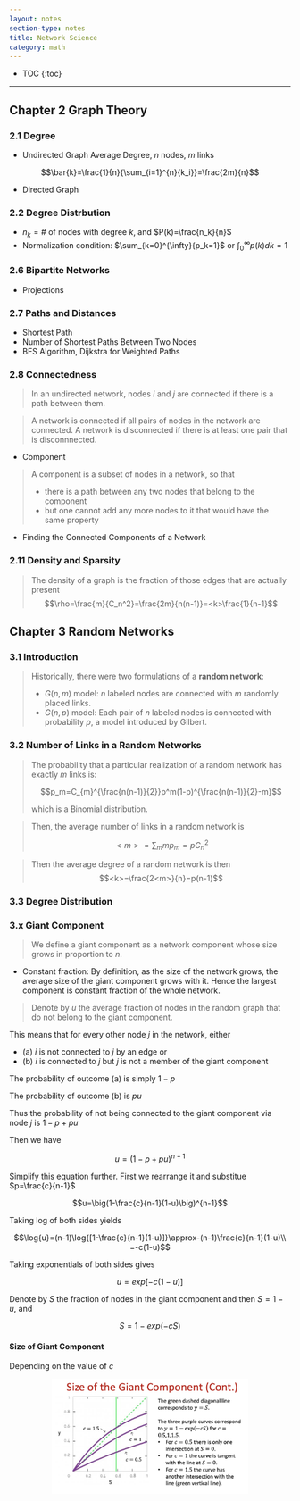 ```yaml
---
layout: notes
section-type: notes
title: Network Science
category: math
---
```


* TOC
{:toc}
---


## Chapter 2 Graph Theory

### 2.1 Degree
* Undirected Graph Average Degree, $n$ nodes, $m$ links

$$\bar{k}=\frac{1}{n}{\sum_{i=1}^{n}{k_i}}=\frac{2m}{n}$$

* Directed Graph

### 2.2 Degree Distrbution
* $n_k = \text{\#}$ of nodes with degree $k$, and $P(k)=\frac{n_k}{n}$
* Normalization condition: $\sum_{k=0}^{\infty}{p_k=1}$ or $\int_{0}^{\infty}{p(k)dk}=1$

### 2.6 Bipartite Networks
* Projections

### 2.7 Paths and Distances
* Shortest Path
* Number of Shortest Paths Between Two Nodes
* BFS Algorithm, Dijkstra for Weighted Paths

### 2.8 Connectedness
> In an undirected network, nodes $i$ and $j$ are connected if there is a path between them. 

> A network is connected if all pairs of nodes in the network are connected. A network is disconnected if there is at least one pair that is disconnnected.

* Component
> A component is a subset of nodes in a network, so that
> * there is a path between any two nodes that belong to the component
> * but one cannot add any more nodes to it that would have the same property

* Finding the Connected Components of a Network


### 2.11 Density and Sparsity
> The density of a graph is the fraction of those edges that are actually present
> $$\rho=\frac{m}{C_n^2}=\frac{2m}{n(n-1)}=<k>\frac{1}{n-1}$$


## Chapter 3 Random Networks
### 3.1 Introduction
> Historically, there were two formulations of a **random network**:  
> * $G(n,m)$ model: $n$ labeled nodes are connected with $m$ randomly placed links. 
> * $G(n,p)$ model: Each pair of $n$ labeled nodes is connected with probability $p$, a model introduced by Gilbert.

### 3.2 Number of Links in a Random Networks

> The probability that a particular realization of a random network has exactly $m$ links is:
>
> $$p_m=C_{m}^{\frac{n(n-1)}{2}}p^m(1-p)^{\frac{n(n-1)}{2}-m}$$
>
> which is a Binomial distribution.

> Then, the average number of links in a random network is
> 
> $$<m>=\sum_{m}{mp_m}=pC_{n}^2$$

> Then the average degree of a random network is then 
> $$<k>=\frac{2<m>}{n}=p(n-1)$$

### 3.3 Degree Distribution


### 3.x Giant Component
> We define a giant component as a network component whose size grows in proportion to $n$.

* Constant fraction: By definition, as the size of the network grows, the average size of the giant component grows with it. Hence the largest component is constant fraction of the whole network.

> Denote by $u$ the average fraction of nodes in the random graph that do not belong to the giant component.

This means that for every other node $j$ in the network, either
* (a) $i$ is not connected to $j$ by an edge or
* (b) $i$ is connected to $j$ but $j$ is not a member of the giant component

The probability of outcome (a) is simply $1-p$

The probability of outcome (b) is $pu$

Thus the probability of not being connected to the giant component via node $j$ is $1-p+pu$

Then we have

$$u=(1-p+pu)^{n-1}$$

Simplify this equation further. First we rearrange it and substitue $p=\frac{c}{n-1}$

$$u=\big(1-\frac{c}{n-1}(1-u)\big)^{n-1}$$

Taking log of both sides yields

$$\log{u}=(n-1)\log{[1-\frac{c}{n-1}(1-u)]}\approx-(n-1)\frac{c}{n-1}(1-u)\\
=-c(1-u)$$

Taking exponentials of both sides gives

$$u=exp[-c(1-u)]$$

Denote by $S$ the fraction of nodes in the giant component and then $S=1-u$, and 

$$S=1-exp(-cS)$$

#### Size of Giant Component
Depending on the value of $c$

<center>
<img class="center large" src="./network_fig/net_001.png" height="50%" width="70%">
</center>


